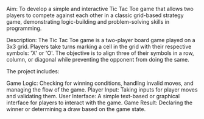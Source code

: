 Aim:
To develop a simple and interactive Tic Tac Toe game that allows two players to compete against each other in a classic grid-based strategy game, demonstrating logic-building and problem-solving skills in programming.

Description:
The Tic Tac Toe game is a two-player board game played on a 3x3 grid. Players take turns marking a cell in the grid with their respective symbols: 'X' or 'O'. The objective is to align three of their symbols in a row, column, or diagonal while preventing the opponent from doing the same.

The project includes:

Game Logic: Checking for winning conditions, handling invalid moves, and managing the flow of the game.
Player Input: Taking inputs for player moves and validating them.
User Interface: A simple text-based or graphical interface for players to interact with the game.
Game Result: Declaring the winner or determining a draw based on the game state.
